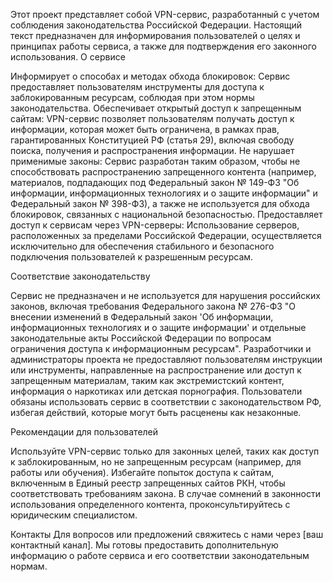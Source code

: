 Этот проект представляет собой VPN-сервис, разработанный с учетом соблюдения законодательства Российской Федерации. Настоящий текст предназначен для информирования пользователей о целях и принципах работы сервиса, а также для подтверждения его законного использования.
О сервисе

Информирует о способах и методах обхода блокировок: Сервис предоставляет пользователям инструменты для доступа к заблокированным ресурсам, соблюдая при этом нормы законодательства.
Обеспечивает открытый доступ к запрещенным сайтам: VPN-сервис позволяет пользователям получать доступ к информации, которая может быть ограничена, в рамках прав, гарантированных Конституцией РФ (статья 29), включая свободу поиска, получения и распространения информации.
Не нарушает применимые законы: Сервис разработан таким образом, чтобы не способствовать распространению запрещенного контента (например, материалов, подпадающих под Федеральный закон № 149-ФЗ "Об информации, информационных технологиях и о защите информации" и Федеральный закон № 398-ФЗ), а также не используется для обхода блокировок, связанных с национальной безопасностью.
Предоставляет доступ к сервисам через VPN-серверы: Использование серверов, расположенных за пределами Российской Федерации, осуществляется исключительно для обеспечения стабильного и безопасного подключения пользователей к разрешенным ресурсам.

Соответствие законодательству

Сервис не предназначен и не используется для нарушения российских законов, включая требования Федерального закона № 276-ФЗ "О внесении изменений в Федеральный закон 'Об информации, информационных технологиях и о защите информации' и отдельные законодательные акты Российской Федерации по вопросам ограничения доступа к информационным ресурсам".
Разработчики и администраторы проекта не предоставляют пользователям инструкции или инструменты, направленные на распространение или доступ к запрещенным материалам, таким как экстремистский контент, информация о наркотиках или детская порнография.
Пользователи обязаны использовать сервис в соответствии с законодательством РФ, избегая действий, которые могут быть расценены как незаконные.

Рекомендации для пользователей

Используйте VPN-сервис только для законных целей, таких как доступ к заблокированным, но не запрещенным ресурсам (например, для работы или обучения).
Избегайте попыток доступа к сайтам, включенным в Единый реестр запрещенных сайтов РКН, чтобы соответствовать требованиям закона.
В случае сомнений в законности использования определенного контента, проконсультируйтесь с юридическим специалистом.

Контакты
Для вопросов или предложений свяжитесь с нами через [ваш контактный канал]. Мы готовы предоставить дополнительную информацию о работе сервиса и его соответствии законодательным нормам.
